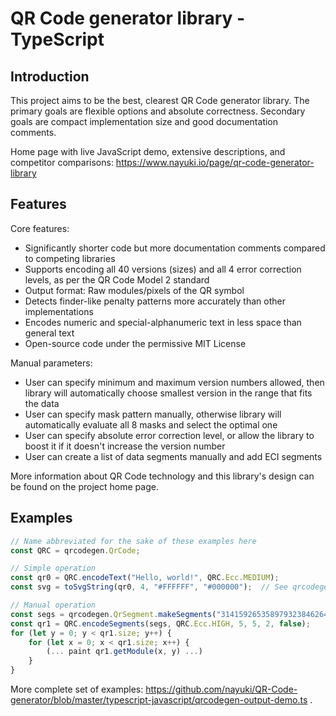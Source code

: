 QR Code generator library - TypeScript
======================================


Introduction
------------

This project aims to be the best, clearest QR Code generator library. The primary goals are flexible options and absolute correctness. Secondary goals are compact implementation size and good documentation comments.

Home page with live JavaScript demo, extensive descriptions, and competitor comparisons: https://www.nayuki.io/page/qr-code-generator-library


Features
--------

Core features:

* Significantly shorter code but more documentation comments compared to competing libraries
* Supports encoding all 40 versions (sizes) and all 4 error correction levels, as per the QR Code Model 2 standard
* Output format: Raw modules/pixels of the QR symbol
* Detects finder-like penalty patterns more accurately than other implementations
* Encodes numeric and special-alphanumeric text in less space than general text
* Open-source code under the permissive MIT License

Manual parameters:

* User can specify minimum and maximum version numbers allowed, then library will automatically choose smallest version in the range that fits the data
* User can specify mask pattern manually, otherwise library will automatically evaluate all 8 masks and select the optimal one
* User can specify absolute error correction level, or allow the library to boost it if it doesn't increase the version number
* User can create a list of data segments manually and add ECI segments

More information about QR Code technology and this library's design can be found on the project home page.


Examples
--------

```typescript
// Name abbreviated for the sake of these examples here
const QRC = qrcodegen.QrCode;

// Simple operation
const qr0 = QRC.encodeText("Hello, world!", QRC.Ecc.MEDIUM);
const svg = toSvgString(qr0, 4, "#FFFFFF", "#000000");  // See qrcodegen-input-demo

// Manual operation
const segs = qrcodegen.QrSegment.makeSegments("3141592653589793238462643383");
const qr1 = QRC.encodeSegments(segs, QRC.Ecc.HIGH, 5, 5, 2, false);
for (let y = 0; y < qr1.size; y++) {
    for (let x = 0; x < qr1.size; x++) {
        (... paint qr1.getModule(x, y) ...)
    }
}
```

More complete set of examples: https://github.com/nayuki/QR-Code-generator/blob/master/typescript-javascript/qrcodegen-output-demo.ts .
